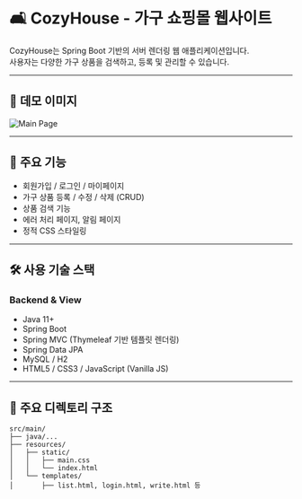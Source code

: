 # 🛋 CozyHouse - 가구 쇼핑몰 웹사이트

CozyHouse는 Spring Boot 기반의 서버 렌더링 웹 애플리케이션입니다.  
사용자는 다양한 가구 상품을 검색하고, 등록 및 관리할 수 있습니다.

---

## 📸 데모 이미지
![Main Page](./screenshot.png)

---

## 📌 주요 기능
- 회원가입 / 로그인 / 마이페이지
- 가구 상품 등록 / 수정 / 삭제 (CRUD)
- 상품 검색 기능
- 에러 처리 페이지, 알림 페이지
- 정적 CSS 스타일링

---

## 🛠 사용 기술 스택

### Backend & View
- Java 11+
- Spring Boot
- Spring MVC (Thymeleaf 기반 템플릿 렌더링)
- Spring Data JPA
- MySQL / H2
- HTML5 / CSS3 / JavaScript (Vanilla JS)

---

## 📁 주요 디렉토리 구조

```plaintext
src/main/
├── java/...
├── resources/
│   ├── static/
│   │   ├── main.css
│   │   └── index.html
│   └── templates/
│       ├── list.html, login.html, write.html 등
